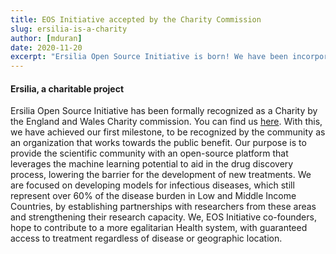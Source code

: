 ```yaml
---
title: EOS Initiative accepted by the Charity Commission
slug: ersilia-is-a-charity
author: [mduran]
date: 2020-11-20
excerpt: "Ersilia Open Source Initiative is born! We have been incorporated as a Charity"
---
```


#### Ersilia, a charitable project

Ersilia Open Source Initiative has been formally recognized as a Charity by the England and Wales Charity commission. You can find us [here](https://register-of-charities.charitycommission.gov.uk/charity-search/-/charity-details/5170657/charity-overview).
With this, we have achieved our first milestone, to be recognized by the community as an organization that works towards the public benefit. Our purpose is to provide the scientific community with an open-source platform that leverages the machine learning potential to aid in the drug discovery process, lowering the barrier for the development of new treatments. We are focused on developing models for  infectious diseases, which still represent over 60% of the disease burden in Low and Middle Income Countries, by establishing partnerships with researchers from these areas and strengthening their research capacity. We, EOS Initiative co-founders, hope to contribute to a more egalitarian Health system, with guaranteed access to treatment regardless of disease or geographic location.
